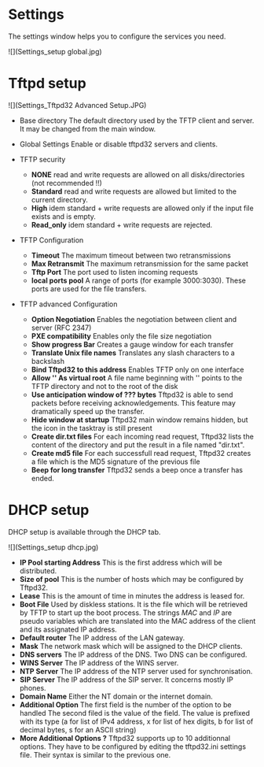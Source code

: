# Settings

The settings window helps you to configure the services you need.

![](Settings_setup global.jpg)

# Tftpd setup

![](Settings_Tftpd32 Advanced Setup.JPG)

* Base directory
The default directory used by the TFTP client and server. It may be changed from the main window.
* Global Settings
Enable or disable tftpd32 servers and clients.
* TFTP security
	* **NONE**   read and write requests are allowed on all disks/directories (not recommended !!)
	* **Standard**  read and write requests are allowed but limited to the current directory. 
	* **High**  idem standard + write requests are allowed only if the input file exists and is empty. 
	* **Read_only**    idem standard + write requests are rejected. 


* TFTP Configuration
	* **Timeout**                                        The maximum timeout between two retransmissions 
	* **Max Retransmit**    The maximum retransmission for the same packet 
	* **Tftp Port**    The port used to listen incoming requests 
	* **local ports pool**    A range of ports (for example 3000:3030). These ports are used for the file transfers. 

* TFTP advanced Configuration
	* **Option Negotiation**    Enables the negotiation between client and server (RFC 2347) 
	* **PXE compatibility**    Enables only the file size negotiation 
	* **Show progress Bar**    Creates a gauge window for each transfer 
	* **Translate Unix file names**    Translates any slash characters to a backslash 
	* **Bind Tftpd32 to this address**    Enables TFTP only on one interface 
	* **Allow '\' As virtual root**    A file name beginning with '\' points to the TFTP directory and not to the root of the disk 
	* **Use anticipation window of ??? bytes**    Tftpd32 is able to send packets before receiving acknowledgements. This feature may dramatically speed up the transfer. 
	* **Hide window at startup**    Tftpd32 main window remains hidden, but the icon in the tasktray is still present 
	* **Create dir.txt files**    For each incoming read request, Tftpd32 lists the content of the directory and put the result in a file named "dir.txt". 
	* **Create md5 file**    For each successfull read request, Tftpd32 creates a file which is the MD5 signature of the previous file 
	* **Beep for long transfer**    Tftpd32 sends a beep once a transfer has ended. 

# DHCP setup 
DHCP setup is available through the DHCP tab.

![](Settings_setup dhcp.jpg)

* **IP Pool starting Address**    This is the first address which will be distributed. 
* **Size of pool**    This is the number of hosts which may be configured by Tftpd32. 
* **Lease**    This is the amount of time in minutes the address is leased for. 
* **Boot File**    Used by diskless stations. It is the file which will be retrieved by TFTP to start up the boot process.
    The strings $MAC$ and $IP$ are pseudo variables which are translated into the MAC address of the client and its assignated IP address. 
* **Default router**    The IP address of the LAN gateway. 
* **Mask**    The network mask which will be assigned to the DHCP clients. 
* **DNS servers**    The IP address of the DNS. Two DNS can be configured. 
* **WINS Server**    The IP address of the WINS server. 
* **NTP Server**    The IP address of the NTP server used for synchronisation. 
* **SIP Server**    The IP address of the SIP server. It concerns mostly IP phones. 
* **Domain Name**    Either the NT domain or the internet domain. 
* **Additional Option**    The first field is the number of the option to be handled 
    The second filed is the value of the field. The value is prefixed with its type (a for list of IPv4 address, x  for list of hex digits, b for list of decimal bytes, s for an ASCII string) 
* **More Additional Options ?**    Tftpd32 supports up to 10 additionnal options. They have to be configured by editing the tftpd32.ini settings file. Their syntax is similar to the previous one. 



